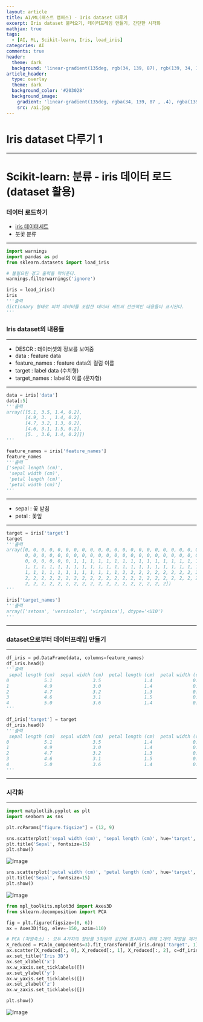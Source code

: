 ```yaml
---
layout: article
title: AI/ML(패스트 캠퍼스) - Iris dataset 다루기
excerpt: Iris dataset 불러오기, 데이터프레임 만들기, 간단한 시각화
mathjax: true
tags:
  - [AI, ML, Scikit-learn, Iris, load_iris]
categories: AI
comments: true
header:
  theme: dark
  background: 'linear-gradient(135deg, rgb(34, 139, 87), rgb(139, 34, 139))'
article_header:
  type: overlay
  theme: dark
  background_color: '#203028'
  background_image:
    gradient: 'linear-gradient(135deg, rgba(34, 139, 87 , .4), rgba(139, 34, 139, .4))'
    src: /ai.jpg
---
```


# Iris dataset 다루기 1

---

# Scikit-learn: 분류 - iris 데이터 로드(dataset 활용)

### 데이터 로드하기

- [iris 데이터세트](https://scikit-learn.org/stable/modules/generated/sklearn.datasets.load_iris.html#sklearn.datasets.load_iris)
- 붓꽃 분류

---

``` python
import warnings
import pandas as pd
from sklearn.datasets import load_iris

# 불필요한 경고 출력을 막아준다.
warnings.filterwarnings('ignore')

iris = load_iris()
iris
'''출력
dictionary 형태로 피쳐 데이터를 포함한 데이터 세트의 전반적인 내용들이 표시된다.
'''
```


### Iris dataset의 내용들

---

- DESCR : 데이터셋의 정보를 보여줌
- data : feature data
- feature_names : feature data의 컬럼 이름
- target : label data (수치형)
- target_names : label의 이름 (문자형)

---

``` python
data = iris['data']
data[:5]
'''출력
array([[5.1, 3.5, 1.4, 0.2],
       [4.9, 3. , 1.4, 0.2],
       [4.7, 3.2, 1.3, 0.2],
       [4.6, 3.1, 1.5, 0.2],
       [5. , 3.6, 1.4, 0.2]])
'''

feature_names = iris['feature_names']
feature_names
'''출력
['sepal length (cm)',
 'sepal width (cm)',
 'petal length (cm)',
 'petal width (cm)']
'''
```

---

- sepal : 꽃 받침
- petal : 꽃잎

---

``` python
target = iris['target']
target
'''출력
array([0, 0, 0, 0, 0, 0, 0, 0, 0, 0, 0, 0, 0, 0, 0, 0, 0, 0, 0, 0, 0, 0,
       0, 0, 0, 0, 0, 0, 0, 0, 0, 0, 0, 0, 0, 0, 0, 0, 0, 0, 0, 0, 0, 0,
       0, 0, 0, 0, 0, 0, 1, 1, 1, 1, 1, 1, 1, 1, 1, 1, 1, 1, 1, 1, 1, 1,
       1, 1, 1, 1, 1, 1, 1, 1, 1, 1, 1, 1, 1, 1, 1, 1, 1, 1, 1, 1, 1, 1,
       1, 1, 1, 1, 1, 1, 1, 1, 1, 1, 1, 1, 2, 2, 2, 2, 2, 2, 2, 2, 2, 2,
       2, 2, 2, 2, 2, 2, 2, 2, 2, 2, 2, 2, 2, 2, 2, 2, 2, 2, 2, 2, 2, 2,
       2, 2, 2, 2, 2, 2, 2, 2, 2, 2, 2, 2, 2, 2, 2, 2, 2, 2])
'''

iris['target_names']
'''출력
array(['setosa', 'versicolor', 'virginica'], dtype='<U10')
'''
```


---

### dataset으로부터 데이터프레임 만들기

---

``` python
df_iris = pd.DataFrame(data, columns=feature_names)
df_iris.head()
'''출력
 sepal length (cm)  sepal width (cm)  petal length (cm)  petal width (cm)
0             5.1               3.5                1.4               0.2
1             4.9               3.0                1.4               0.2
2             4.7               3.2                1.3               0.2
3             4.6               3.1                1.5               0.2
4             5.0               3.6                1.4               0.2
'''

df_iris['target'] = target
df_iris.head()
'''출력
 sepal length (cm)  sepal width (cm)  petal length (cm)  petal width (cm)  target
0             5.1               3.5                1.4               0.2       0
1             4.9               3.0                1.4               0.2       0
2             4.7               3.2                1.3               0.2       0
3             4.6               3.1                1.5               0.2       0
4             5.0               3.6                1.4               0.2       0
'''
```


---

### 시각화

---

``` python
import matplotlib.pyplot as plt
import seaborn as sns

plt.rcParams["figure.figsize"] = (12, 9)

sns.scatterplot('sepal width (cm)', 'sepal length (cm)', hue='target', palette='muted', data=df_iris)
plt.title('Sepal', fontsize=15)
plt.show()
```

![Image](https://raw.githubusercontent.com/mazdah/mazdah.github.io/master/_posts/AI/images/iris1.png)

``` python
sns.scatterplot('petal width (cm)', 'petal length (cm)', hue='target', palette='muted', data=df_iris)
plt.title('Sepal', fontsize=15)
plt.show()
```

![Image](https://raw.githubusercontent.com/mazdah/mazdah.github.io/master/_posts/AI/images/iris2.png)

``` python
from mpl_toolkits.mplot3d import Axes3D
from sklearn.decomposition import PCA

fig = plt.figure(figsize=(8, 6))
ax = Axes3D(fig, elev=-150, azim=110)

# PCA (차원축소) : 모두 4가지의 정보를 3차원의 공간에 표시하기 위해 1개의 차원을 제거함
X_reduced = PCA(n_components=3).fit_transform(df_iris.drop('target', 1))
ax.scatter(X_reduced[:, 0], X_reduced[:, 1], X_reduced[:, 2], c=df_iris['target'], cmap=plt.cm.Set1, edgecolor='k', s=40)
ax.set_title('Iris 3D')
ax.set_xlabel('x')
ax.w_xaxis.set_ticklabels([])
ax.set_ylabel('y')
ax.w_yaxis.set_ticklabels([])
ax.set_zlabel('z')
ax.w_zaxis.set_ticklabels([])

plt.show()
```

![Image](https://raw.githubusercontent.com/mazdah/mazdah.github.io/master/_posts/AI/images/iris3.png)
